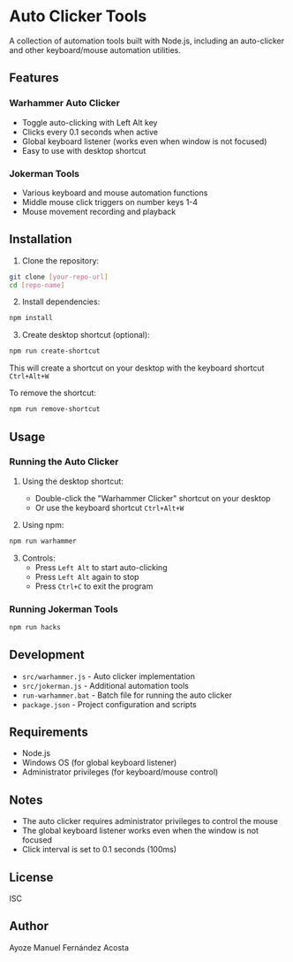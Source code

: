 # Auto Clicker Tools

A collection of automation tools built with Node.js, including an auto-clicker and other keyboard/mouse automation utilities.

## Features

### Warhammer Auto Clicker
- Toggle auto-clicking with Left Alt key
- Clicks every 0.1 seconds when active
- Global keyboard listener (works even when window is not focused)
- Easy to use with desktop shortcut

### Jokerman Tools
- Various keyboard and mouse automation functions
- Middle mouse click triggers on number keys 1-4
- Mouse movement recording and playback

## Installation

1. Clone the repository:
```bash
git clone [your-repo-url]
cd [repo-name]
```

2. Install dependencies:
```bash
npm install
```

3. Create desktop shortcut (optional):
```bash
npm run create-shortcut
```
This will create a shortcut on your desktop with the keyboard shortcut `Ctrl+Alt+W`

To remove the shortcut:
```bash
npm run remove-shortcut
```

## Usage

### Running the Auto Clicker

1. Using the desktop shortcut:
   - Double-click the "Warhammer Clicker" shortcut on your desktop
   - Or use the keyboard shortcut `Ctrl+Alt+W`

2. Using npm:
```bash
npm run warhammer
```

3. Controls:
   - Press `Left Alt` to start auto-clicking
   - Press `Left Alt` again to stop
   - Press `Ctrl+C` to exit the program

### Running Jokerman Tools

```bash
npm run hacks
```

## Development

- `src/warhammer.js` - Auto clicker implementation
- `src/jokerman.js` - Additional automation tools
- `run-warhammer.bat` - Batch file for running the auto clicker
- `package.json` - Project configuration and scripts

## Requirements

- Node.js
- Windows OS (for global keyboard listener)
- Administrator privileges (for keyboard/mouse control)

## Notes

- The auto clicker requires administrator privileges to control the mouse
- The global keyboard listener works even when the window is not focused
- Click interval is set to 0.1 seconds (100ms)

## License

ISC 

## Author

Ayoze Manuel Fernández Acosta